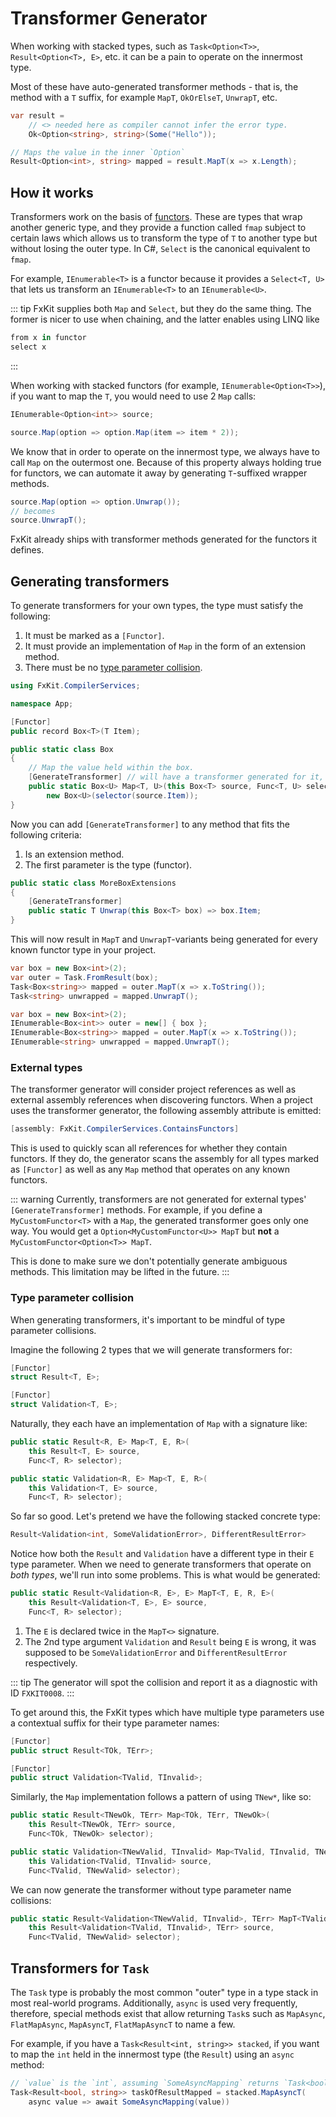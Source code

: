 # Transformer Generator

When working with stacked types, such as `Task<Option<T>>`, `Result<Option<T>, E>`, etc. it can be a pain to operate
on the innermost type.

Most of these have auto-generated transformer methods - that is, the method with a `T` suffix, for
example `MapT`, `OkOrElseT`, `UnwrapT`, etc.

```csharp
var result =
    // <> needed here as compiler cannot infer the error type.
    Ok<Option<string>, string>(Some("Hello"));

// Maps the value in the inner `Option`
Result<Option<int>, string> mapped = result.MapT(x => x.Length);
```

## How it works

Transformers work on the basis of [functors][functors]. These are types that wrap another generic type, and they
provide a function called `fmap` subject to certain laws which allows us to transform the type of `T` to another type but without losing the
outer type. In C#, `Select` is the canonical equivalent to `fmap`.

For example, `IEnumerable<T>` is a functor because it provides a `Select<T, U>` that lets us transform
an `IEnumerable<T>` to an `IEnumerable<U>`.

::: tip
FxKit supplies both `Map` and `Select`, but they do the same thing. The former is nicer to use
when chaining, and the latter enables using LINQ like
```csharp
from x in functor
select x
```
:::

When working with stacked functors (for example, `IEnumerable<Option<T>>`), if you want to map the `T`, you
would need to use 2 `Map` calls:

```csharp
IEnumerable<Option<int>> source;

source.Map(option => option.Map(item => item * 2));
```

We know that in order to operate on the innermost type, we always have to call `Map` on the outermost one.
Because of this property always holding true for functors, we can automate it away by generating `T`-suffixed wrapper
methods.

```csharp
source.Map(option => option.Unwrap());
// becomes
source.UnwrapT();
```

FxKit already ships with transformer methods generated for the functors it defines.

[functors]: https://en.wikipedia.org/wiki/Functor_(functional_programming)#:~:text=In%20functional%20programming%2C%20a%20functor,structure%20of%20the%20generic%20type.

## Generating transformers

To generate transformers for your own types, the type must satisfy the following:
1. It must be marked as a `[Functor]`.
2. It must provide an implementation of `Map` in the form of an extension method.
3. There must be no [type parameter collision](#type-parameter-collision).

```csharp
using FxKit.CompilerServices;

namespace App;

[Functor]
public record Box<T>(T Item);

public static class Box
{
    // Map the value held within the box.
    [GenerateTransformer] // will have a transformer generated for it, and will be used by generated transformers.
    public static Box<U> Map<T, U>(this Box<T> source, Func<T, U> selector) =>
        new Box<U>(selector(source.Item));
}
```

Now you can add `[GenerateTransformer]` to any method that fits the following criteria:
1. Is an extension method.
2. The first parameter is the type (functor).

```csharp
public static class MoreBoxExtensions
{
    [GenerateTransformer]
    public static T Unwrap(this Box<T> box) => box.Item;
}
```

This will now result in `MapT` and `UnwrapT`-variants being generated for every known functor type in your project.

```csharp
var box = new Box<int>(2);
var outer = Task.FromResult(box);
Task<Box<string>> mapped = outer.MapT(x => x.ToString());
Task<string> unwrapped = mapped.UnwrapT();
```

```csharp
var box = new Box<int>(2);
IEnumerable<Box<int>> outer = new[] { box };
IEnumerable<Box<string>> mapped = outer.MapT(x => x.ToString());
IEnumerable<string> unwrapped = mapped.UnwrapT();
```

### External types

The transformer generator will consider project references as well as external assembly references when
discovering functors. When a project uses the transformer generator, the following assembly attribute is emitted:

```csharp
[assembly: FxKit.CompilerServices.ContainsFunctors]
```

This is used to quickly scan all references for whether they contain functors. If they do,
the generator scans the assembly for all types marked as `[Functor]` as well as any `Map` method
that operates on any known functors.

::: warning
Currently, transformers are not generated for external types' `[GenerateTransformer]` methods. For example,
if you define a `MyCustomFunctor<T>` with a `Map`, the generated transformer goes only one way.
You would get a `Option<MyCustomFunctor<U>> MapT` but **not** a `MyCustomFunctor<Option<T>> MapT`.

This is done to make sure we don't potentially generate ambiguous methods. This limitation may be
lifted in the future.
:::

### Type parameter collision

When generating transformers, it's important to be mindful of type parameter collisions.

Imagine the following 2 types that we will generate transformers for:

```csharp
[Functor]
struct Result<T, E>;

[Functor]
struct Validation<T, E>;
```

Naturally, they each have an implementation of `Map` with a signature like:

```csharp
public static Result<R, E> Map<T, E, R>(
    this Result<T, E> source,
    Func<T, R> selector);

public static Validation<R, E> Map<T, E, R>(
    this Validation<T, E> source,
    Func<T, R> selector);
```

So far so good. Let's pretend we have the following stacked concrete type:

```csharp
Result<Validation<int, SomeValidationError>, DifferentResultError>
```

Notice how both the `Result` and `Validation` have a different type in their `E` type parameter.
When we need to generate transformers that operate on _both types_, we'll
run into some problems. This is what would be generated:

```csharp
public static Result<Validation<R, E>, E> MapT<T, E, R, E>(
    this Result<Validation<T, E>, E> source,
    Func<T, R> selector);
```

1. The `E` is declared twice in the `MapT<>` signature.
2. The 2nd type argument `Validation` and `Result`  being `E` is wrong,
   it was supposed to be `SomeValidationError` and `DifferentResultError` respectively.

::: tip
The generator will spot the collision and report it as a diagnostic with ID `FXKIT0008`.
:::


To get around this, the FxKit types which have multiple type parameters use a contextual suffix for their
type parameter names:

```csharp
[Functor]
public struct Result<TOk, TErr>;

[Functor]
public struct Validation<TValid, TInvalid>;
```

Similarly, the `Map` implementation follows a pattern of using `TNew*`, like so:

```csharp
public static Result<TNewOk, TErr> Map<TOk, TErr, TNewOk>(
    this Result<TNewOk, TErr> source,
    Func<TOk, TNewOk> selector);

public static Validation<TNewValid, TInvalid> Map<TValid, TInvalid, TNewInvalid>(
    this Validation<TValid, TInvalid> source,
    Func<TValid, TNewValid> selector);
```

We can now generate the transformer without type parameter name collisions:

```csharp
public static Result<Validation<TNewValid, TInvalid>, TErr> MapT<TValid, TInvalid, TNewValid, TErr>(
    this Result<Validation<TValid, TInvalid>, TErr> source,
    Func<TValid, TNewValid> selector);
```

## Transformers for `Task`

The `Task` type is probably the most common "outer" type in a type stack in most real-world programs.
Additionally, `async` is used very frequently, therefore, special methods exist that allow returning `Task`s
such as  `MapAsync`, `FlatMapAsync`, `MapAsyncT`, `FlatMapAsyncT` to name a few.

For example, if you have a `Task<Result<int, string>> stacked`, if you want to map the `int` held in the
innermost type (the `Result`) using an `async` method:

```csharp
// `value` is the `int`, assuming `SomeAsyncMapping` returns `Task<bool>`:
Task<Result<bool, string>> taskOfResultMapped = stacked.MapAsyncT(
    async value => await SomeAsyncMapping(value))
```